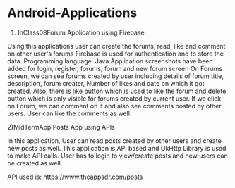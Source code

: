 # Android-Applications

1) InClass08Forum Application using Firebase:  

Using this applications user can create the forums, read, like and comment on other user's forums
Firebase is used for authentication and to store the data. Programming language: Java
Application screenshots have been added for login, register, forums, forum and new forum screen
On Forums screen, we can see forums created by user including details of forum title, description, forum creater, Number of likes and date on which it got created.
Also, there is like button which is used to like the forum and delete button which is only visible for forums created by current user.
If we click on Forum, we can comment on it and also see comments posted by other users. User can like the comments as well.

2)MidTermApp Posts App using APIs

In this application, User can read posts created by other users and create new posts as well. This application is API based and OkHttp Library is used to make API calls.
User has to login to view/create posts and new users can be created as well.

API used is: https://www.theappsdr.com/posts






